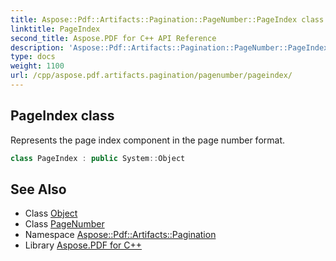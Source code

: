 ```yaml
---
title: Aspose::Pdf::Artifacts::Pagination::PageNumber::PageIndex class
linktitle: PageIndex
second_title: Aspose.PDF for C++ API Reference
description: 'Aspose::Pdf::Artifacts::Pagination::PageNumber::PageIndex class. Represents the page index component in the page number format in C++.'
type: docs
weight: 1100
url: /cpp/aspose.pdf.artifacts.pagination/pagenumber/pageindex/
---
```

## PageIndex class


Represents the page index component in the page number format.

```cpp
class PageIndex : public System::Object
```

## See Also

* Class [Object](../../../system/object/)
* Class [PageNumber](../)
* Namespace [Aspose::Pdf::Artifacts::Pagination](../../)
* Library [Aspose.PDF for C++](../../../)
